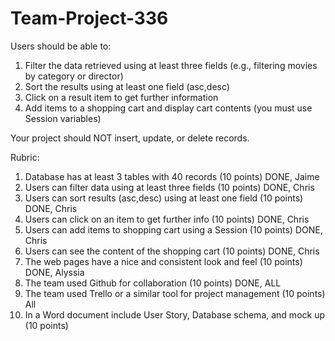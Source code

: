 # Team-Project-336

Users should be able to: 

1) Filter the data retrieved using at least three fields (e.g., filtering movies by category or director)
2) Sort the results using at least one field (asc,desc) 
3) Click on a result item to get further information
4) Add items to a shopping cart and display cart contents (you must use Session variables)

Your project should NOT insert, update, or delete records.

Rubric:

1) Database has at least 3 tables with 40 records (10 points)   DONE, Jaime
2) Users can filter data using at least three fields (10 points)    DONE, Chris
3) Users can sort results (asc,desc) using at least one field (10 points)   DONE, Chris
4) Users can click on an item to get further info (10 points)   DONE, Chris
5) Users can add items to shopping cart using a Session (10 points) DONE, Chris
6) Users can see the content of the shopping cart (10 points)   DONE, Chris
7) The web pages have a nice and consistent look and feel (10 points)   DONE, Alyssia
8) The team used Github for collaboration (10 points)   DONE, ALL
9) The team used Trello or a similar tool for project management (10 points) All
10) In a Word document include User Story, Database schema, and mock up (10 points)
